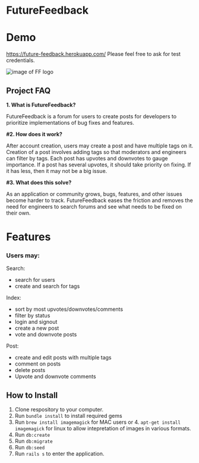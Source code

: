 # FutureFeedback

# Demo
https://future-feedback.herokuapp.com/
Please feel free to ask for test credentials.

![image of FF logo](https://i.imgur.com/KdiCL4z.png)

## Project FAQ

**1. What is FutureFeedback?**

FutureFeedback is a forum for users to create posts for developers to prioritize implementations of bug fixes and features. 

**#2. How does it work?**

After account creation, users may create a post and have multiple tags on it. Creation of a post involves adding tags so that moderators and engineers can filter by tags. Each post has upvotes and downvotes to gauge importance. If a post has several upvotes, it should take priority on fixing. If it has less, then it may not be a big issue.

**#3. What does this solve?**

As an application or community grows, bugs, features, and other issues become harder to track. FutureFeedback eases the friction and removes the need for engineers to search forums and see what needs to be fixed on their own.


# Features 


### Users may:

Search:
* search for users 
* create and search for tags


Index:
* sort by most upvotes/downvotes/comments
* filter by status
* login and signout
* create a new post
* vote and downvote posts

Post:
* create and edit posts with multiple tags
* comment on posts
* delete posts
* Upvote and downvote comments



## How to Install

1. Clone respository to your computer.
2. Run `bundle install` to install required gems
3. Run `brew install imagemagick` for MAC users or 4. `apt-get install imagemagick` for linux to allow intepretation of images in various formats.
4. Run `db:create`
4. Run `db:migrate`
5. Run `db:seed`
6. Run `rails s` to enter the application.

